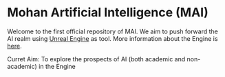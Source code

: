Mohan Artificial Intelligence (MAI)
=======================================

Welcome to the first official repository of MAI. We aim to push forward the AI realm using [Unreal Engine](https://github.com/EpicGames/UnrealEngine)
as tool. More information about the Engine is [here](https://www.unrealengine.com/en-US/feed). 

Curret Aim: To explore the prospects of AI (both academic and non-academic) in the Engine

